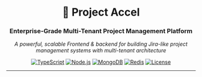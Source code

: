<div align="center">

# 🚀 Project Accel

### Enterprise-Grade Multi-Tenant Project Management Platform

_A powerful, scalable Frontend & backend for building Jira-like project management systems with multi-tenant
architecture_

[![TypeScript](https://img.shields.io/badge/TypeScript-5.0+-blue.svg)](https://www.typescriptlang.org/)
[![Node.js](https://img.shields.io/badge/Node.js-20+-green.svg)](https://nodejs.org/)
[![MongoDB](https://img.shields.io/badge/MongoDB-7.0+-brightgreen.svg)](https://www.mongodb.com/)
[![Redis](https://img.shields.io/badge/Redis-7.0+-red.svg)](https://redis.io/)
[![License](https://img.shields.io/badge/License-MIT-yellow.svg)](LICENSE)

</div>

---
